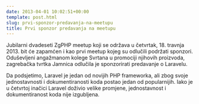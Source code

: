 ```yaml
---
date: 2013-04-01 10:02:51+00:00
template: post.html
slug: prvi-sponzor-predavanja-na-meetupu
title: Prvi sponzor predavanja na meetupu
---
```


Jubilarni dvadeseti ZgPHP meetup koji se održava u četvrtak, 18. travnja 2013.
bit će zapamćen i kao prvi meetup kojeg su odlučili podržati sponzori.
Oduševljeni angažmanom kolege Svrtana u promociji njihovih proizvoda, zagrebačka
tvrtka Jamnica odlučila je sponzorirati predavanje o Laravelu.

Da podsjetimo, Laravel je jedan od novijih PHP frameworka, ali zbog svoje
jednostavnosti i dokumentiranosti koda postao jedan od popularnijih. Iako je u
četvrtoj inačici Laravel doživio velike promjene, jednostavnost i
dokumentiranost koda nije izgubljena.
